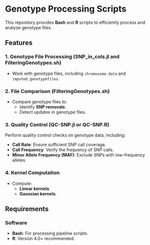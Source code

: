 # Genotype Processing Scripts  

This repository provides **Bash** and **R** scripts to efficiently process and analyze genotype files.  

## Features  

### 1. Genotype File Processing (SNP_in_cols.jl and FilteringGenotypes.sh) 
- Work with genotype files, including `chromosome.data` and `imputed_genotypefiles`.   

### 2. File Comparison (FilteringGenotypes.sh)  
- Compare genotype files to:  
  - Identify **SNP removals**.  
  - Detect updates in genotype files.  

### 3. Quality Control (QC-SNP.jl or QC-SNP.R)  
Perform quality control checks on genotype data, including:  
- **Call Rate**: Ensure sufficient SNP call coverage.  
- **Call Frequency**: Verify the frequency of SNP calls.  
- **Minor Allele Frequency (MAF)**: Exclude SNPs with low-frequency alleles.  

### 4. Kernel Computation  
- Compute:  
  - **Linear kernels**.  
  - **Gaussian kernels**.  

## Requirements  

### Software  
- **Bash**: For processing pipeline scripts.  
- **R**: Version 4.0+ recommended.  
